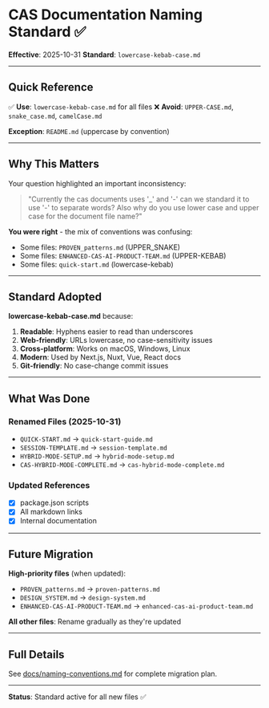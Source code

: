 # CAS Documentation Naming Standard ✅

**Effective**: 2025-10-31
**Standard**: `lowercase-kebab-case.md`

---

## Quick Reference

✅ **Use**: `lowercase-kebab-case.md` for all files
❌ **Avoid**: `UPPER-CASE.md`, `snake_case.md`, `camelCase.md`

**Exception**: `README.md` (uppercase by convention)

---

## Why This Matters

Your question highlighted an important inconsistency:

> "Currently the cas documents uses '_' and '-' can we standard it to use '-' to separate words? Also why do you use lower case and upper case for the document file name?"

**You were right** - the mix of conventions was confusing:
- Some files: `PROVEN_patterns.md` (UPPER_SNAKE)
- Some files: `ENHANCED-CAS-AI-PRODUCT-TEAM.md` (UPPER-KEBAB)
- Some files: `quick-start.md` (lowercase-kebab)

---

## Standard Adopted

**lowercase-kebab-case.md** because:

1. **Readable**: Hyphens easier to read than underscores
2. **Web-friendly**: URLs lowercase, no case-sensitivity issues
3. **Cross-platform**: Works on macOS, Windows, Linux
4. **Modern**: Used by Next.js, Nuxt, Vue, React docs
5. **Git-friendly**: No case-change commit issues

---

## What Was Done

### Renamed Files (2025-10-31)
- `QUICK-START.md` → `quick-start-guide.md`
- `SESSION-TEMPLATE.md` → `session-template.md`
- `HYBRID-MODE-SETUP.md` → `hybrid-mode-setup.md`
- `CAS-HYBRID-MODE-COMPLETE.md` → `cas-hybrid-mode-complete.md`

### Updated References
- [x] package.json scripts
- [x] All markdown links
- [x] Internal documentation

---

## Future Migration

**High-priority files** (when updated):
- `PROVEN_patterns.md` → `proven-patterns.md`
- `DESIGN_SYSTEM.md` → `design-system.md`
- `ENHANCED-CAS-AI-PRODUCT-TEAM.md` → `enhanced-cas-ai-product-team.md`

**All other files**: Rename gradually as they're updated

---

## Full Details

See [docs/naming-conventions.md](docs/naming-conventions.md) for complete migration plan.

---

**Status**: Standard active for all new files ✅
